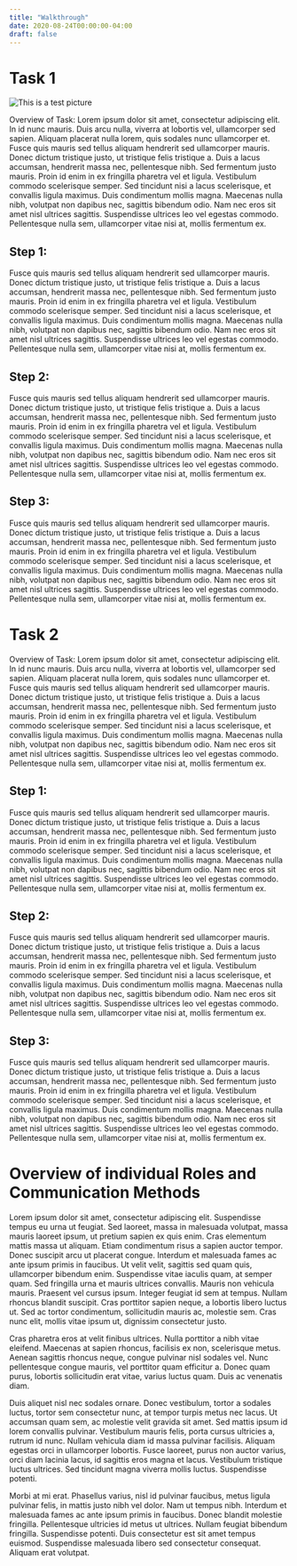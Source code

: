 ```yaml
---
title: "Walkthrough"
date: 2020-08-24T00:00:00-04:00
draft: false
---
```


Task 1
======

![This is a test picture](https://friendly-williams-8d1370.netlify.app/TEST.jpg)

Overview of Task: Lorem ipsum dolor sit amet, consectetur adipiscing elit. In id nunc mauris. Duis arcu nulla, viverra at lobortis vel, ullamcorper sed sapien. Aliquam placerat nulla lorem, quis sodales nunc ullamcorper et. Fusce quis mauris sed tellus aliquam hendrerit sed ullamcorper mauris. Donec dictum tristique justo, ut tristique felis tristique a. Duis a lacus accumsan, hendrerit massa nec, pellentesque nibh. Sed fermentum justo mauris. Proin id enim in ex fringilla pharetra vel et ligula. Vestibulum commodo scelerisque semper. Sed tincidunt nisi a lacus scelerisque, et convallis ligula maximus. Duis condimentum mollis magna. Maecenas nulla nibh, volutpat non dapibus nec, sagittis bibendum odio. Nam nec eros sit amet nisl ultrices sagittis. Suspendisse ultrices leo vel egestas commodo. Pellentesque nulla sem, ullamcorper vitae nisi at, mollis fermentum ex. 

Step 1: 
------
Fusce quis mauris sed tellus aliquam hendrerit sed ullamcorper mauris. Donec dictum tristique justo, ut tristique felis tristique a. Duis a lacus accumsan, hendrerit massa nec, pellentesque nibh. Sed fermentum justo mauris. Proin id enim in ex fringilla pharetra vel et ligula. Vestibulum commodo scelerisque semper. Sed tincidunt nisi a lacus scelerisque, et convallis ligula maximus. Duis condimentum mollis magna. Maecenas nulla nibh, volutpat non dapibus nec, sagittis bibendum odio. Nam nec eros sit amet nisl ultrices sagittis. Suspendisse ultrices leo vel egestas commodo. Pellentesque nulla sem, ullamcorper vitae nisi at, mollis fermentum ex. 

Step 2: 
------
Fusce quis mauris sed tellus aliquam hendrerit sed ullamcorper mauris. Donec dictum tristique justo, ut tristique felis tristique a. Duis a lacus accumsan, hendrerit massa nec, pellentesque nibh. Sed fermentum justo mauris. Proin id enim in ex fringilla pharetra vel et ligula. Vestibulum commodo scelerisque semper. Sed tincidunt nisi a lacus scelerisque, et convallis ligula maximus. Duis condimentum mollis magna. Maecenas nulla nibh, volutpat non dapibus nec, sagittis bibendum odio. Nam nec eros sit amet nisl ultrices sagittis. Suspendisse ultrices leo vel egestas commodo. Pellentesque nulla sem, ullamcorper vitae nisi at, mollis fermentum ex. 

Step 3:
------
Fusce quis mauris sed tellus aliquam hendrerit sed ullamcorper mauris. Donec dictum tristique justo, ut tristique felis tristique a. Duis a lacus accumsan, hendrerit massa nec, pellentesque nibh. Sed fermentum justo mauris. Proin id enim in ex fringilla pharetra vel et ligula. Vestibulum commodo scelerisque semper. Sed tincidunt nisi a lacus scelerisque, et convallis ligula maximus. Duis condimentum mollis magna. Maecenas nulla nibh, volutpat non dapibus nec, sagittis bibendum odio. Nam nec eros sit amet nisl ultrices sagittis. Suspendisse ultrices leo vel egestas commodo. Pellentesque nulla sem, ullamcorper vitae nisi at, mollis fermentum ex. 

Task 2
======

Overview of Task: Lorem ipsum dolor sit amet, consectetur adipiscing elit. In id nunc mauris. Duis arcu nulla, viverra at lobortis vel, ullamcorper sed sapien. Aliquam placerat nulla lorem, quis sodales nunc ullamcorper et. Fusce quis mauris sed tellus aliquam hendrerit sed ullamcorper mauris. Donec dictum tristique justo, ut tristique felis tristique a. Duis a lacus accumsan, hendrerit massa nec, pellentesque nibh. Sed fermentum justo mauris. Proin id enim in ex fringilla pharetra vel et ligula. Vestibulum commodo scelerisque semper. Sed tincidunt nisi a lacus scelerisque, et convallis ligula maximus. Duis condimentum mollis magna. Maecenas nulla nibh, volutpat non dapibus nec, sagittis bibendum odio. Nam nec eros sit amet nisl ultrices sagittis. Suspendisse ultrices leo vel egestas commodo. Pellentesque nulla sem, ullamcorper vitae nisi at, mollis fermentum ex. 

Step 1: 
------
Fusce quis mauris sed tellus aliquam hendrerit sed ullamcorper mauris. Donec dictum tristique justo, ut tristique felis tristique a. Duis a lacus accumsan, hendrerit massa nec, pellentesque nibh. Sed fermentum justo mauris. Proin id enim in ex fringilla pharetra vel et ligula. Vestibulum commodo scelerisque semper. Sed tincidunt nisi a lacus scelerisque, et convallis ligula maximus. Duis condimentum mollis magna. Maecenas nulla nibh, volutpat non dapibus nec, sagittis bibendum odio. Nam nec eros sit amet nisl ultrices sagittis. Suspendisse ultrices leo vel egestas commodo. Pellentesque nulla sem, ullamcorper vitae nisi at, mollis fermentum ex. 

Step 2: 
------
Fusce quis mauris sed tellus aliquam hendrerit sed ullamcorper mauris. Donec dictum tristique justo, ut tristique felis tristique a. Duis a lacus accumsan, hendrerit massa nec, pellentesque nibh. Sed fermentum justo mauris. Proin id enim in ex fringilla pharetra vel et ligula. Vestibulum commodo scelerisque semper. Sed tincidunt nisi a lacus scelerisque, et convallis ligula maximus. Duis condimentum mollis magna. Maecenas nulla nibh, volutpat non dapibus nec, sagittis bibendum odio. Nam nec eros sit amet nisl ultrices sagittis. Suspendisse ultrices leo vel egestas commodo. Pellentesque nulla sem, ullamcorper vitae nisi at, mollis fermentum ex. 

Step 3:
------
Fusce quis mauris sed tellus aliquam hendrerit sed ullamcorper mauris. Donec dictum tristique justo, ut tristique felis tristique a. Duis a lacus accumsan, hendrerit massa nec, pellentesque nibh. Sed fermentum justo mauris. Proin id enim in ex fringilla pharetra vel et ligula. Vestibulum commodo scelerisque semper. Sed tincidunt nisi a lacus scelerisque, et convallis ligula maximus. Duis condimentum mollis magna. Maecenas nulla nibh, volutpat non dapibus nec, sagittis bibendum odio. Nam nec eros sit amet nisl ultrices sagittis. Suspendisse ultrices leo vel egestas commodo. Pellentesque nulla sem, ullamcorper vitae nisi at, mollis fermentum ex. 

Overview of individual Roles and Communication Methods
======================================================

Lorem ipsum dolor sit amet, consectetur adipiscing elit. Suspendisse tempus eu urna ut feugiat. Sed laoreet, massa in malesuada volutpat, massa mauris laoreet ipsum, ut pretium sapien ex quis enim. Cras elementum mattis massa ut aliquam. Etiam condimentum risus a sapien auctor tempor. Donec suscipit arcu ut placerat congue. Interdum et malesuada fames ac ante ipsum primis in faucibus. Ut velit velit, sagittis sed quam quis, ullamcorper bibendum enim. Suspendisse vitae iaculis quam, at semper quam. Sed fringilla urna et mauris ultrices convallis. Mauris non vehicula mauris. Praesent vel cursus ipsum. Integer feugiat id sem at tempus. Nullam rhoncus blandit suscipit. Cras porttitor sapien neque, a lobortis libero luctus ut. Sed ac tortor condimentum, sollicitudin mauris ac, molestie sem. Cras nunc elit, mollis vitae ipsum ut, dignissim consectetur justo.

Cras pharetra eros at velit finibus ultrices. Nulla porttitor a nibh vitae eleifend. Maecenas at sapien rhoncus, facilisis ex non, scelerisque metus. Aenean sagittis rhoncus neque, congue pulvinar nisl sodales vel. Nunc pellentesque congue mauris, vel porttitor quam efficitur a. Donec quam purus, lobortis sollicitudin erat vitae, varius luctus quam. Duis ac venenatis diam.

Duis aliquet nisl nec sodales ornare. Donec vestibulum, tortor a sodales luctus, tortor sem consectetur nunc, at tempor turpis metus nec lacus. Ut accumsan quam sem, ac molestie velit gravida sit amet. Sed mattis ipsum id lorem convallis pulvinar. Vestibulum mauris felis, porta cursus ultricies a, rutrum id nunc. Nullam vehicula diam id massa pulvinar facilisis. Aliquam egestas orci in ullamcorper lobortis. Fusce laoreet, purus non auctor varius, orci diam lacinia lacus, id sagittis eros magna et lacus. Vestibulum tristique luctus ultrices. Sed tincidunt magna viverra mollis luctus. Suspendisse potenti.

Morbi at mi erat. Phasellus varius, nisl id pulvinar faucibus, metus ligula pulvinar felis, in mattis justo nibh vel dolor. Nam ut tempus nibh. Interdum et malesuada fames ac ante ipsum primis in faucibus. Donec blandit molestie fringilla. Pellentesque ultricies id metus ut ultrices. Nullam feugiat bibendum fringilla. Suspendisse potenti. Duis consectetur est sit amet tempus euismod. Suspendisse malesuada libero sed consectetur consequat. Aliquam erat volutpat.
